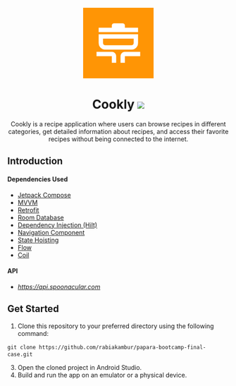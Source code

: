 <p align="center">
  <a href="https://github.com/rabiakambur/papara-bootcamp-final-case">
    <img src="app/src/main/ic_launcher-playstore.png" alt="Logo" width="160" height="160">
  </a>
 
 <h1 align="center">Cookly 
 <img src="https://img.shields.io/badge/-Kotlin-7c6fe1?style=flat&logo=kotlin&logoColor=white"></h1>
</p>

<p align="center">
Cookly is a recipe application where users can browse recipes in different categories, get detailed information about recipes, and access their favorite recipes without being connected to the internet.  <br />
</p>

## Introduction

#### Dependencies Used
* [Jetpack Compose](https://developer.android.com/develop/ui/compose)
* [MVVM](https://developer.android.com/topic/libraries/architecture/viewmodel#implement)
* [Retrofit](https://square.github.io/retrofit/)
* [Room Database](https://developer.android.com/training/data-storage/room)
* [Dependency Injection (Hilt)](https://developer.android.com/training/dependency-injection/hilt-android)
* [Navigation Component](https://developer.android.com/develop/ui/compose/navigation)
* [State Hoisting](https://developer.android.com/develop/ui/compose/state-hoisting)
* [Flow](https://developer.android.com/kotlin/flow)
* [Coil](https://github.com/coil-kt/coil#jetpack-compose)

#### API
* _https://api.spoonacular.com_

## Get Started
1. Clone this repository to your preferred directory using the following command:
 
```
git clone https://github.com/rabiakambur/papara-bootcamp-final-case.git
```
3. Open the cloned project in Android Studio.
4. Build and run the app on an emulator or a physical device.
